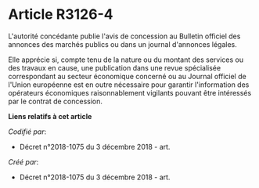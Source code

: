 # Article R3126-4

L'autorité concédante publie l'avis de concession au Bulletin officiel des annonces des marchés publics ou dans un journal
d'annonces légales.

Elle apprécie si, compte tenu de la nature ou du montant des services ou des travaux en cause, une publication dans une revue
spécialisée correspondant au secteur économique concerné ou au Journal officiel de l'Union européenne est en outre nécessaire
pour garantir l'information des opérateurs économiques raisonnablement vigilants pouvant être intéressés par le contrat de
concession.

**Liens relatifs à cet article**

_Codifié par_:

  - Décret n°2018-1075 du 3 décembre 2018 - art.

_Créé par_:

  - Décret n°2018-1075 du 3 décembre 2018 - art.
